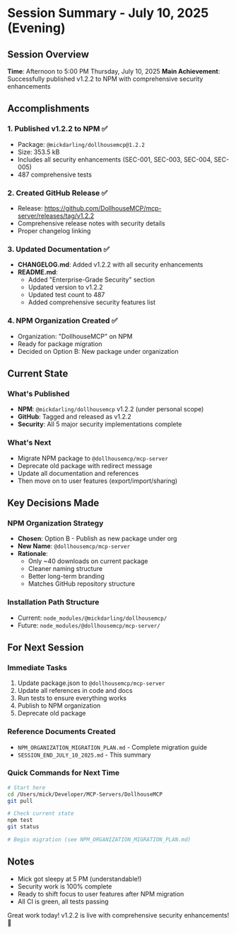 # Session Summary - July 10, 2025 (Evening)

## Session Overview
**Time**: Afternoon to 5:00 PM Thursday, July 10, 2025
**Main Achievement**: Successfully published v1.2.2 to NPM with comprehensive security enhancements

## Accomplishments

### 1. Published v1.2.2 to NPM ✅
- Package: `@mickdarling/dollhousemcp@1.2.2`
- Size: 353.5 kB
- Includes all security enhancements (SEC-001, SEC-003, SEC-004, SEC-005)
- 487 comprehensive tests

### 2. Created GitHub Release ✅
- Release: https://github.com/DollhouseMCP/mcp-server/releases/tag/v1.2.2
- Comprehensive release notes with security details
- Proper changelog linking

### 3. Updated Documentation ✅
- **CHANGELOG.md**: Added v1.2.2 with all security enhancements
- **README.md**: 
  - Added "Enterprise-Grade Security" section
  - Updated version to v1.2.2
  - Updated test count to 487
  - Added comprehensive security features list

### 4. NPM Organization Created ✅
- Organization: "DollhouseMCP" on NPM
- Ready for package migration
- Decided on Option B: New package under organization

## Current State

### What's Published
- **NPM**: `@mickdarling/dollhousemcp` v1.2.2 (under personal scope)
- **GitHub**: Tagged and released as v1.2.2
- **Security**: All 5 major security implementations complete

### What's Next
- Migrate NPM package to `@dollhousemcp/mcp-server`
- Deprecate old package with redirect message
- Update all documentation and references
- Then move on to user features (export/import/sharing)

## Key Decisions Made

### NPM Organization Strategy
- **Chosen**: Option B - Publish as new package under org
- **New Name**: `@dollhousemcp/mcp-server`
- **Rationale**: 
  - Only ~40 downloads on current package
  - Cleaner naming structure
  - Better long-term branding
  - Matches GitHub repository structure

### Installation Path Structure
- Current: `node_modules/@mickdarling/dollhousemcp/`
- Future: `node_modules/@dollhousemcp/mcp-server/`

## For Next Session

### Immediate Tasks
1. Update package.json to `@dollhousemcp/mcp-server`
2. Update all references in code and docs
3. Run tests to ensure everything works
4. Publish to NPM organization
5. Deprecate old package

### Reference Documents Created
- `NPM_ORGANIZATION_MIGRATION_PLAN.md` - Complete migration guide
- `SESSION_END_JULY_10_2025.md` - This summary

### Quick Commands for Next Time
```bash
# Start here
cd /Users/mick/Developer/MCP-Servers/DollhouseMCP
git pull

# Check current state
npm test
git status

# Begin migration (see NPM_ORGANIZATION_MIGRATION_PLAN.md)
```

## Notes
- Mick got sleepy at 5 PM (understandable!)
- Security work is 100% complete
- Ready to shift focus to user features after NPM migration
- All CI is green, all tests passing

Great work today! v1.2.2 is live with comprehensive security enhancements! 🎉